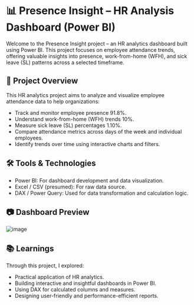 # 📊 Presence Insight – HR Analysis Dashboard (Power BI)
Welcome to the Presence Insight project – an HR analytics dashboard built using Power BI. This project focuses on employee attendance trends, offering valuable insights into presence, work-from-home (WFH), and sick leave (SL) patterns across a selected timeframe.

## 🚀 Project Overview
This HR analytics project aims to analyze and visualize employee attendance data to help organizations:

- Track and monitor employee presence 91.8%.
- Understand work-from-home (WFH) trends 10%.
- Measure sick leave (SL) percentages 1.10%.
- Compare attendance metrics across days of the week and individual employees.
- Identify trends over time using interactive charts and filters.


## 🛠 Tools & Technologies
- Power BI: For dashboard development and data visualization.
- Excel / CSV (presumed): For raw data source.
- DAX / Power Query: Used for data transformation and calculation logic.

## 📷 Dashboard Preview
![image](https://github.com/user-attachments/assets/5ef4aa18-f74d-473f-9c69-288e40977766)

## 📚 Learnings
Through this project, I explored:
- Practical application of HR analytics.
- Building interactive and insightful dashboards in Power BI.
- Using DAX for calculated columns and measures.
- Designing user-friendly and performance-efficient reports.
